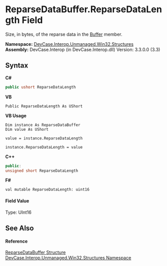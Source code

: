 # ReparseDataBuffer.ReparseDataLength Field
 

Size, in bytes, of the reparse data in the <a href="F_DevCase_Interop_Unmanaged_Win32_Structures_ReparseDataBuffer_Buffer">Buffer</a> member.

**Namespace:**&nbsp;<a href="N_DevCase_Interop_Unmanaged_Win32_Structures">DevCase.Interop.Unmanaged.Win32.Structures</a><br />**Assembly:**&nbsp;DevCase.Interop (in DevCase.Interop.dll) Version: 3.3.0.0 (3.3)

## Syntax

**C#**<br />
``` C#
public ushort ReparseDataLength
```

**VB**<br />
``` VB
Public ReparseDataLength As UShort
```

**VB Usage**<br />
``` VB Usage
Dim instance As ReparseDataBuffer
Dim value As UShort

value = instance.ReparseDataLength

instance.ReparseDataLength = value
```

**C++**<br />
``` C++
public:
unsigned short ReparseDataLength
```

**F#**<br />
``` F#
val mutable ReparseDataLength: uint16
```


#### Field Value
Type: UInt16

## See Also


#### Reference
<a href="T_DevCase_Interop_Unmanaged_Win32_Structures_ReparseDataBuffer">ReparseDataBuffer Structure</a><br /><a href="N_DevCase_Interop_Unmanaged_Win32_Structures">DevCase.Interop.Unmanaged.Win32.Structures Namespace</a><br />